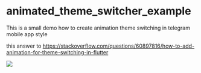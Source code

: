# animated_theme_switcher_example

This is a small demo how to create animation theme switching in telegram mobile app style

this answer to https://stackoverflow.com/questions/60897816/how-to-add-animation-for-theme-switching-in-flutter

![](https://i.stack.imgur.com/wEIDW.gif)